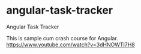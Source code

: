# angular-task-tracker
Angular Task Tracker

This is sample cum crash course for Angular.
https://www.youtube.com/watch?v=3dHNOWTI7H8


